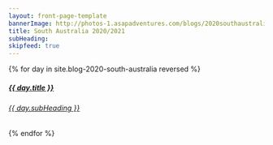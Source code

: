```yaml
---
layout: front-page-template
bannerImage: http://photos-1.asapadventures.com/blogs/2020southaustralia/2020-12-31/PXL_20201231_094034769.jpg_compressed.JPEG
title: South Australia 2020/2021
subHeading:
skipfeed: true
---
```


<div class="text-uppercase adventure-list experience">
  {% for day in site.blog-2020-south-australia reversed %}
    <div class="col-md-6 col-sm-6 animated fadeInUp" data-wow-delay="0.1s" data-wow-duration="1s">
      <a href="{{day.url | prepend: site.baseurl}}">
        <img src="{{ day.bannerImage }}"  alt="" class="img-responsive">
        <div class="overlay-lnk text-uppercase text-center">
          <i class="icon icon-streetsign"></i>
          <h5>{{ day.title }}</h5>
          <h6>{{ day.subHeading }}</h6>
        </div>
      </a>
    </div>
  {% endfor %}
</div>
